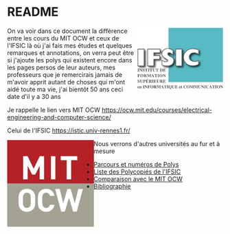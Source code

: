# README

<img src="logo-ifsic.jpg" align="right" width="40%">

On va voir dans ce document la diffèrence entre les cours du MIT OCW et ceux de l'IFSIC là où j'ai fais mes études et quelques remarques et annotations, on verra peut être si j'ajoute les polys qui existent encore dans les pages persos de leur auteurs, mes professeurs que je remercirais jamais de m'avoir apprit autant de choses qui m'ont aidé toute ma vie, j'ai bientôt 50 ans ceci date d'il y a 30 ans

Je rappelle le lien vers MIT OCW
https://ocw.mit.edu/courses/electrical-engineering-and-computer-science/

Celui de l'IFSIC https://istic.univ-rennes1.fr/

<img src="logo-mit-ocw.jpg" align="left" width="40%">

Nous verrons d'autres universités au fur et à mesure

- [Parcours et numéros de Polys](PARCOURS.md)
- [Liste des Polycopiés de l'IFSIC](POLYS.md)
- [Comparaison avec le MIT OCW](NOT-POLY-IFSIC.md)
- [Bibliographie](BIBLIOGRAPHY.md)
